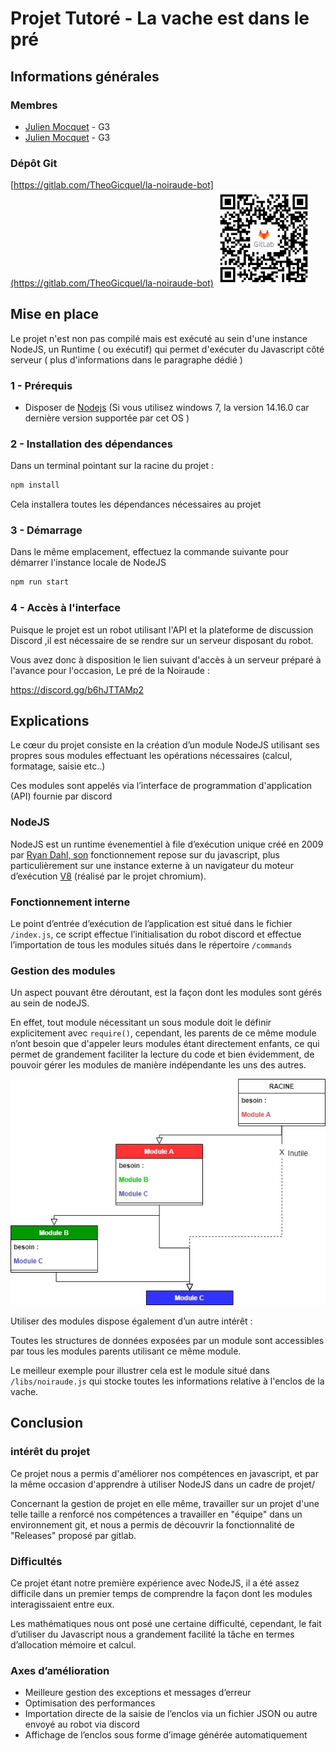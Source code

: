 # Projet Tutoré - La vache est dans le pré

## Informations générales


### Membres

* [Julien Mocquet](https://gitlab.com/Jujugibus) - G3
* [Julien Mocquet](https://gitlab.com/Jujugibus) - G3
### Dépôt Git
[https://gitlab.com/TheoGicquel/la-noiraude-bot](https://gitlab.com/TheoGicquel/la-noiraude-bot)
<img src=".\docs\qr-code.png" style="zoom: 15%;" />



## Mise en place

Le projet n'est non pas compilé mais est exécuté au sein d'une instance NodeJS, un Runtime ( ou exécutif) qui permet d'exécuter du Javascript côté serveur ( plus d'informations dans le paragraphe dédié )

###  1 - Prérequis 

* Disposer de [Nodejs](https://nodejs.org/en/download/) (Si vous utilisez windows 7, la version 14.16.0 car dernière version supportée par cet OS )

### 2 - Installation des dépendances

Dans un terminal pointant sur la racine du projet :

```bash
npm install
```

Cela installera toutes les dépendances nécessaires au projet 

### 3 - Démarrage

Dans le même emplacement, effectuez la commande suivante pour démarrer l'instance locale de NodeJS

```bash
npm run start
```

### 4 - Accès à l'interface

Puisque le projet est un robot utilisant l'API et la plateforme de discussion Discord ,il est nécessaire de se rendre sur un serveur disposant du robot.

Vous avez donc à disposition le lien suivant d'accès à un serveur préparé à l'avance pour l'occasion, Le pré de la Noiraude :

https://discord.gg/b6hJTTAMp2

## Explications

Le cœur du projet consiste en la création d’un module NodeJS utilisant ses propres sous modules effectuant les opérations nécessaires (calcul, formatage, saisie etc..)

Ces modules sont  appelés via l’interface de programmation d'application (API) fournie par discord

### NodeJS

NodeJS est un runtime évenementiel à file d’exécution unique créé en 2009 par [Ryan Dahl, son](https://en.wikipedia.org/wiki/Ryan_Dahl) fonctionnement repose sur du javascript, plus particulièrement sur une instance externe à un navigateur du moteur d’exécution [V8](https://en.wikipedia.org/wiki/V8_(JavaScript_engine)) (réalisé par le projet chromium).

### Fonctionnement interne
Le point d’entrée d’exécution de l’application est situé dans le fichier `/index.js`, ce script effectue l’initialisation du robot discord et effectue l’importation de tous les modules situés dans le répertoire `/commands` 

### Gestion des modules
Un aspect pouvant être déroutant, est la façon dont les modules sont gérés au sein de nodeJS. 

En effet, tout module nécessitant un sous module doit le définir explicitement avec `require()`, cependant, les parents de ce même module n’ont besoin que d'appeler leurs modules étant directement enfants, ce qui permet de grandement faciliter la lecture du code et bien évidemment, de pouvoir gérer les modules de manière indépendante les uns des autres.

![img](./docs/node_module.jpg)

Utiliser des modules dispose également d’un autre intérêt :

Toutes les structures de données exposées par un module sont accessibles par tous les modules parents utilisant ce même module.

Le meilleur exemple pour illustrer cela est le module situé dans `/libs/noiraude.js` qui stocke toutes les informations relative à l'enclos de la vache.

## Conclusion

### intérêt du projet

Ce projet nous a permis d'améliorer nos compétences en javascript, et par la même occasion d'apprendre à utiliser NodeJS dans un cadre de projet/

Concernant la gestion de projet en elle même, travailler sur un projet d'une telle taille a renforcé nos compétences a travailler en "équipe" dans un environnement git, et nous a permis de découvrir la fonctionnalité de "Releases" proposé par gitlab.

### Difficultés

Ce projet étant notre première expérience avec NodeJS, il a été assez difficile dans un premier temps de comprendre la façon dont les modules interagissaient entre eux.

Les mathématiques nous ont posé une certaine difficulté, cependant, le fait d’utiliser du Javascript nous a grandement facilité la tâche en termes d’allocation mémoire et calcul.

### Axes d’amélioration

- Meilleure gestion des exceptions et messages d’erreur
- Optimisation des performances
- Importation directe de la saisie de l’enclos via un fichier JSON ou autre envoyé au robot via discord
- Affichage de l’enclos sous forme d’image générée automatiquement
